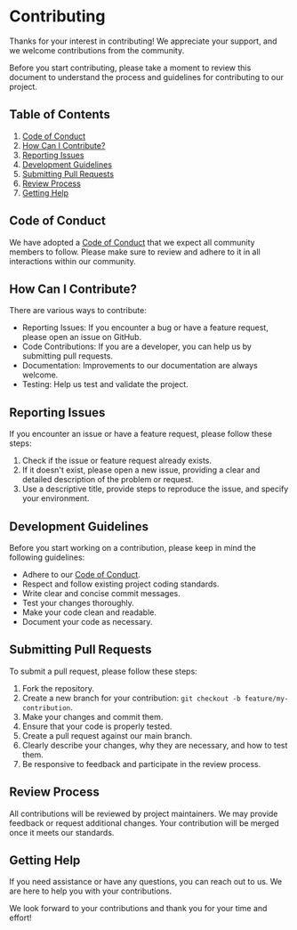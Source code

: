 # Contributing

Thanks for your interest in contributing! We appreciate your support, and we welcome contributions from the community.

Before you start contributing, please take a moment to review this document to understand the process and guidelines for contributing to our project.

## Table of Contents

1. [Code of Conduct](#code-of-conduct)
2. [How Can I Contribute?](#how-can-i-contribute)
3. [Reporting Issues](#reporting-issues)
4. [Development Guidelines](#development-guidelines)
5. [Submitting Pull Requests](#submitting-pull-requests)
6. [Review Process](#review-process)
7. [Getting Help](#getting-help)

## Code of Conduct

We have adopted a [Code of Conduct](./CODE_OF_CONDUCT.md) that we expect all community members to follow. Please make sure to review and adhere to it in all interactions within our community.

## How Can I Contribute?

There are various ways to contribute:

- Reporting Issues: If you encounter a bug or have a feature request, please open an issue on GitHub.
- Code Contributions: If you are a developer, you can help us by submitting pull requests.
- Documentation: Improvements to our documentation are always welcome.
- Testing: Help us test and validate the project.

## Reporting Issues

If you encounter an issue or have a feature request, please follow these steps:

1. Check if the issue or feature request already exists.
2. If it doesn't exist, please open a new issue, providing a clear and detailed description of the problem or request.
3. Use a descriptive title, provide steps to reproduce the issue, and specify your environment.

## Development Guidelines

Before you start working on a contribution, please keep in mind the following guidelines:

- Adhere to our [Code of Conduct](./CODE_OF_CONDUCT.md).
- Respect and follow existing project coding standards.
- Write clear and concise commit messages.
- Test your changes thoroughly.
- Make your code clean and readable.
- Document your code as necessary.

## Submitting Pull Requests

To submit a pull request, please follow these steps:

1. Fork the repository.
2. Create a new branch for your contribution: `git checkout -b feature/my-contribution`.
3. Make your changes and commit them.
4. Ensure that your code is properly tested.
5. Create a pull request against our main branch.
6. Clearly describe your changes, why they are necessary, and how to test them.
7. Be responsive to feedback and participate in the review process.

## Review Process

All contributions will be reviewed by project maintainers. We may provide feedback or request additional changes. Your contribution will be merged once it meets our standards.

## Getting Help

If you need assistance or have any questions, you can reach out to us. We are here to help you with your contributions.

We look forward to your contributions and thank you for your time and effort!
